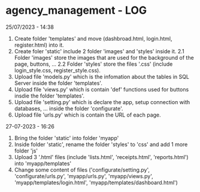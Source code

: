 # agency_management - LOG
25/07/2023 - 14:38
1. Create folder 'templates' and move (dashbroad.html, login.html, register.html) into it.
2. Create foler 'static' include 2 folder 'images' and 'styles' inside it.
  2.1 Folder 'images' store the images that are used for the background of the page, buttons, ...
  2.2 Folder 'styles' store the files '.css' (include login_style.css, register_style.css).
3. Upload file 'models.py' which is the infomation about the tables in SQL Server inside the folder 'templates'.
4. Upload file 'views.py' which is contain 'def' functions used for buttons insdie the folder 'templates'.
5. Upload file 'setting.py' which is declare the app, setup connection with databases, ... inside the folder 'configurate'.
6. Upload file 'urls.py' which is contain the URL of each page.

27-07-2023 - 16:26
1. Bring the folder 'static' into folder 'myapp'
2. Inside folder 'static', rename the folder 'styles' to 'css' and add 1 more folder 'js'
3. Upload 3 '.html' files (include 'lists.html', 'receipts.html', 'reports.html') into 'myapp/templates'
4. Change some content of files ('configurate/setting.py', 'configurate/urls.py', 'myapp/urls.py', 'myapp/views.py', 'myapp/templates/login.html', 'myapp/templates/dashboard.html')
